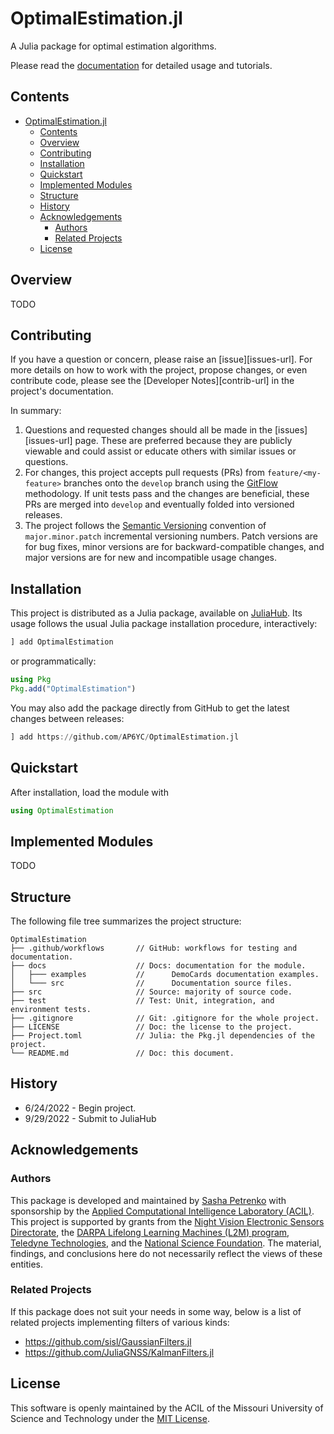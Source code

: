 # OptimalEstimation.jl

A Julia package for optimal estimation algorithms.

Please read the [documentation](https://ap6yc.github.io/OptimalEstimation.jl/dev/) for detailed usage and tutorials.

## Contents

- [OptimalEstimation.jl](#optimalestimationjl)
  - [Contents](#contents)
  - [Overview](#overview)
  - [Contributing](#contributing)
  - [Installation](#installation)
  - [Quickstart](#quickstart)
  - [Implemented Modules](#implemented-modules)
  - [Structure](#structure)
  - [History](#history)
  - [Acknowledgements](#acknowledgements)
    - [Authors](#authors)
    - [Related Projects](#related-projects)
  - [License](#license)

## Overview

TODO

## Contributing

If you have a question or concern, please raise an [issue][issues-url].
For more details on how to work with the project, propose changes, or even contribute code, please see the [Developer Notes][contrib-url] in the project's documentation.

In summary:

1. Questions and requested changes should all be made in the [issues][issues-url] page.
These are preferred because they are publicly viewable and could assist or educate others with similar issues or questions.
2. For changes, this project accepts pull requests (PRs) from `feature/<my-feature>` branches onto the `develop` branch using the [GitFlow](https://nvie.com/posts/a-successful-git-branching-model/) methodology.
If unit tests pass and the changes are beneficial, these PRs are merged into `develop` and eventually folded into versioned releases.
3. The project follows the [Semantic Versioning](https://semver.org/) convention of `major.minor.patch` incremental versioning numbers.
Patch versions are for bug fixes, minor versions are for backward-compatible changes, and major versions are for new and incompatible usage changes.

## Installation

This project is distributed as a Julia package, available on [JuliaHub](https://juliahub.com/).
Its usage follows the usual Julia package installation procedure, interactively:

```julia
] add OptimalEstimation
```

or programmatically:

```julia
using Pkg
Pkg.add("OptimalEstimation")
```

You may also add the package directly from GitHub to get the latest changes between releases:

```julia
] add https://github.com/AP6YC/OptimalEstimation.jl
```

## Quickstart

After installation, load the module with

```julia
using OptimalEstimation
```

## Implemented Modules

TODO

## Structure

The following file tree summarizes the project structure:

```console
OptimalEstimation
├── .github/workflows       // GitHub: workflows for testing and documentation.
├── docs                    // Docs: documentation for the module.
│   ├─── examples           //      DemoCards documentation examples.
│   └─── src                //      Documentation source files.
├── src                     // Source: majority of source code.
├── test                    // Test: Unit, integration, and environment tests.
├── .gitignore              // Git: .gitignore for the whole project.
├── LICENSE                 // Doc: the license to the project.
├── Project.toml            // Julia: the Pkg.jl dependencies of the project.
└── README.md               // Doc: this document.
```

## History

- 6/24/2022 - Begin project.
- 9/29/2022 - Submit to JuliaHub

## Acknowledgements

### Authors

This package is developed and maintained by [Sasha Petrenko](https://github.com/AP6YC) with sponsorship by the [Applied Computational Intelligence Laboratory (ACIL)](https://acil.mst.edu/). This project is supported by grants from the [Night Vision Electronic Sensors Directorate](https://c5isr.ccdc.army.mil/inside_c5isr_center/nvesd/), the [DARPA Lifelong Learning Machines (L2M) program](https://www.darpa.mil/program/lifelong-learning-machines), [Teledyne Technologies](http://www.teledyne.com/), and the [National Science Foundation](https://www.nsf.gov/).
The material, findings, and conclusions here do not necessarily reflect the views of these entities.

### Related Projects

If this package does not suit your needs in some way, below is a list of related projects implementing filters of various kinds:

- https://github.com/sisl/GaussianFilters.jl
- https://github.com/JuliaGNSS/KalmanFilters.jl

## License

This software is openly maintained by the ACIL of the Missouri University of Science and Technology under the [MIT License](LICENSE).
